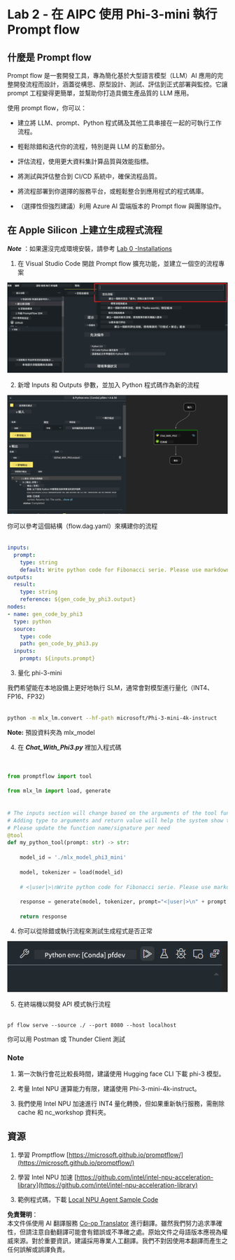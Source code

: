 <!--
CO_OP_TRANSLATOR_METADATA:
{
  "original_hash": "3dbbf568625b1ee04b354c2dc81d3248",
  "translation_date": "2025-05-08T05:32:52+00:00",
  "source_file": "md/02.Application/02.Code/Phi3/VSCodeExt/HOL/Apple/02.PromptflowWithMLX.md",
  "language_code": "tw"
}
-->
# **Lab 2 - 在 AIPC 使用 Phi-3-mini 執行 Prompt flow**

## **什麼是 Prompt flow**

Prompt flow 是一套開發工具，專為簡化基於大型語言模型（LLM）AI 應用的完整開發流程而設計，涵蓋從構思、原型設計、測試、評估到正式部署與監控。它讓 prompt 工程變得更簡單，並幫助你打造具備生產品質的 LLM 應用。

使用 prompt flow，你可以：

- 建立將 LLM、prompt、Python 程式碼及其他工具串接在一起的可執行工作流程。

- 輕鬆除錯和迭代你的流程，特別是與 LLM 的互動部分。

- 評估流程，使用更大資料集計算品質與效能指標。

- 將測試與評估整合到 CI/CD 系統中，確保流程品質。

- 將流程部署到你選擇的服務平台，或輕鬆整合到應用程式的程式碼庫。

- （選擇性但強烈建議）利用 Azure AI 雲端版本的 Prompt flow 與團隊協作。

## **在 Apple Silicon 上建立生成程式流程**

***Note*** ：如果還沒完成環境安裝，請參考 [Lab 0 -Installations](./01.Installations.md)

1. 在 Visual Studio Code 開啟 Prompt flow 擴充功能，並建立一個空的流程專案

![create](../../../../../../../../../translated_images/pf_create.bde888dc83502eba082a058175bbf1eee6791219795393a386b06fd3043ec54d.tw.png)

2. 新增 Inputs 和 Outputs 參數，並加入 Python 程式碼作為新的流程

![flow](../../../../../../../../../translated_images/pf_flow.520824c0969f2a94f17e947f86bdc4b4c6c88a2efa394fe3bcfb58c0dbc578a7.tw.png)

你可以參考這個結構（flow.dag.yaml）來構建你的流程

```yaml

inputs:
  prompt:
    type: string
    default: Write python code for Fibonacci serie. Please use markdown as output
outputs:
  result:
    type: string
    reference: ${gen_code_by_phi3.output}
nodes:
- name: gen_code_by_phi3
  type: python
  source:
    type: code
    path: gen_code_by_phi3.py
  inputs:
    prompt: ${inputs.prompt}


```

3. 量化 phi-3-mini

我們希望能在本地設備上更好地執行 SLM，通常會對模型進行量化（INT4、FP16、FP32）

```bash

python -m mlx_lm.convert --hf-path microsoft/Phi-3-mini-4k-instruct

```

**Note:** 預設資料夾為 mlx_model

4. 在 ***Chat_With_Phi3.py*** 裡加入程式碼

```python


from promptflow import tool

from mlx_lm import load, generate


# The inputs section will change based on the arguments of the tool function, after you save the code
# Adding type to arguments and return value will help the system show the types properly
# Please update the function name/signature per need
@tool
def my_python_tool(prompt: str) -> str:

    model_id = './mlx_model_phi3_mini'

    model, tokenizer = load(model_id)

    # <|user|>\nWrite python code for Fibonacci serie. Please use markdown as output<|end|>\n<|assistant|>

    response = generate(model, tokenizer, prompt="<|user|>\n" + prompt  + "<|end|>\n<|assistant|>", max_tokens=2048, verbose=True)

    return response


```

4. 你可以從除錯或執行流程來測試生成程式是否正常

![RUN](../../../../../../../../../translated_images/pf_run.4239e8a0b420a58284edf6ee1471c1697c345670313c8e7beac0edaee15b9a9d.tw.png)

5. 在終端機以開發 API 模式執行流程

```

pf flow serve --source ./ --port 8080 --host localhost   

```

你可以用 Postman 或 Thunder Client 測試

### **Note**

1. 第一次執行會花比較長時間，建議使用 Hugging face CLI 下載 phi-3 模型。

2. 考量 Intel NPU 運算能力有限，建議使用 Phi-3-mini-4k-instruct。

3. 我們使用 Intel NPU 加速進行 INT4 量化轉換，但如果重新執行服務，需刪除 cache 和 nc_workshop 資料夾。

## **資源**

1. 學習 Promptflow [https://microsoft.github.io/promptflow/](https://microsoft.github.io/promptflow/)

2. 學習 Intel NPU 加速 [https://github.com/intel/intel-npu-acceleration-library](https://github.com/intel/intel-npu-acceleration-library)

3. 範例程式碼，下載 [Local NPU Agent Sample Code](../../../../../../../../../code/07.Lab/01/AIPC/local-npu-agent)

**免責聲明**：  
本文件係使用 AI 翻譯服務 [Co-op Translator](https://github.com/Azure/co-op-translator) 進行翻譯。雖然我們努力追求準確性，但請注意自動翻譯可能會有錯誤或不準確之處。原始文件之母語版本應視為權威來源。對於重要資訊，建議採用專業人工翻譯。我們不對因使用本翻譯而產生之任何誤解或誤譯負責。